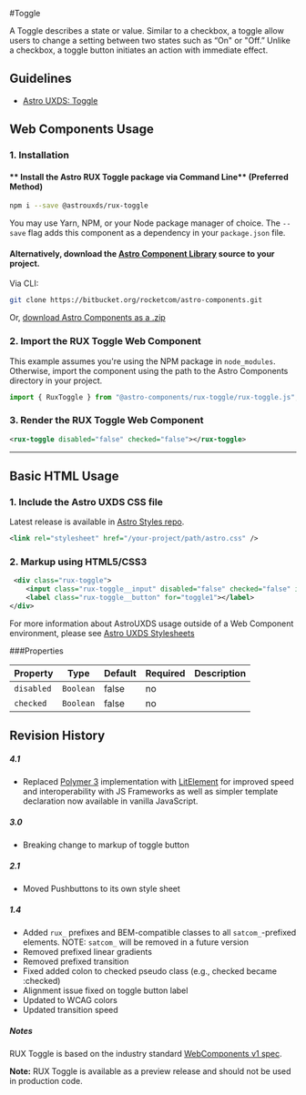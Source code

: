 #Toggle

A Toggle describes a state or value. Similar to a checkbox, a toggle allow users to change a setting between two states such as “On" or "Off.” Unlike a checkbox, a toggle button initiates an action with immediate effect.


## Guidelines

* [Astro UXDS: Toggle](http://www.astrouxds.com/library/toggle)


## Web Components Usage

### 1. Installation
#### ** Install the Astro RUX Toggle package via Command Line** (Preferred Method)

```sh
npm i --save @astrouxds/rux-toggle
```

You may use Yarn, NPM, or your Node package manager of choice. The `--save` flag adds this component as a dependency in your `package.json` file.


#### **Alternatively**, download the [Astro Component Library](https://bitbucket.org/rocketcom/astro-components/src/master/) source to your project.
Via CLI: 

```sh
git clone https://bitbucket.org/rocketcom/astro-components.git
```

Or, [download Astro Components as a .zip](https://bitbucket.org/rocketcom/astro-components/get/master.zip)


### 2. Import the RUX Toggle Web Component
This example assumes you're using the NPM package in `node_modules`. Otherwise, import the component using the path to the Astro Components directory in your project.

```javascript
import { RuxToggle } from "@astro-components/rux-toggle/rux-toggle.js";
```
### 3. Render the RUX Toggle Web Component

```xml
<rux-toggle disabled="false" checked="false"></rux-toggle>
```

---


## Basic HTML Usage
### 1. Include the Astro UXDS CSS file
Latest release is available in [Astro Styles repo](https://bitbucket.org/rocketcom/astro-styles/src/master/). 

```xml
<link rel="stylesheet" href="/your-project/path/astro.css" />
```
### 2. Markup using HTML5/CSS3

```xml
 <div class="rux-toggle">
    <input class="rux-toggle__input" disabled="false" checked="false" id="toggle1" type="checkbox">
    <label class="rux-toggle__button" for="toggle1"></label>
</div>
```

For more information about AstroUXDS usage outside of a Web Component environment, please see [Astro UXDS Stylesheets](https://bitbucket.org/rocketcom/astro-styles)


###Properties

| Property          | Type      | Default | Required | Description                                             |
| ----------------- | --------- | ------- | -------- | ------------------------------------------------------- |
| `disabled`        | `Boolean` | false      | no    | |
| `checked`         | `Boolean` | false      | no    | |



## Revision History
##### **4.1**
- Replaced [Polymer 3](https://www.polymer-project.org) implementation with [LitElement](https://lit-element.polymer-project.org/) for improved speed and interoperability with JS Frameworks as well as simpler template declaration now available in vanilla JavaScript.

##### **3.0**

- Breaking change to markup of toggle button

##### **2.1**

- Moved Pushbuttons to its own style sheet

##### **1.4**

- Added `rux_` prefixes and BEM-compatible classes to all `satcom_`-prefixed elements. NOTE: `satcom_` will be removed in a future version
- Removed prefixed linear gradients
- Removed prefixed transition
- Fixed added colon to checked pseudo class (e.g., checked became :checked)
- Alignment issue fixed on toggle button label
- Updated to WCAG colors
- Updated transition speed

##### **Notes**
RUX Toggle is based on the industry standard [WebComponents v1 spec](https://html.spec.whatwg.org/multipage/custom-elements.html).

**Note:** RUX Toggle is available as a preview release and should not be used in production code.


